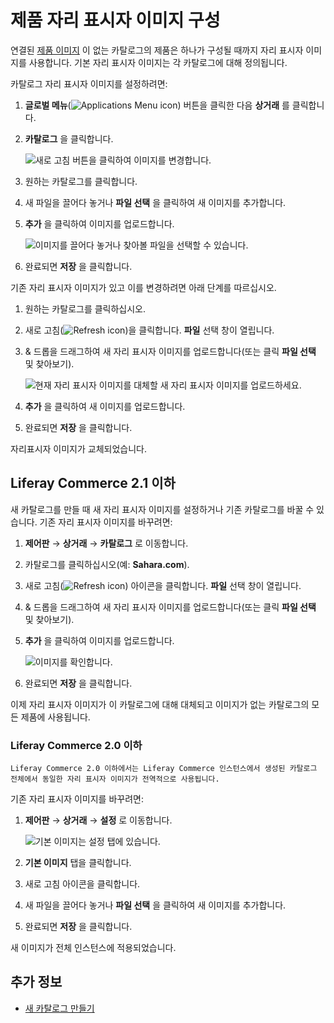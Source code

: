 # 제품 자리 표시자 이미지 구성

연결된 [제품 이미지](../creating-and-managing-products/products/product-images.md) 이 없는 카탈로그의 제품은 하나가 구성될 때까지 자리 표시자 이미지를 사용합니다. 기본 자리 표시자 이미지는 각 카탈로그에 대해 정의됩니다.

카탈로그 자리 표시자 이미지를 설정하려면:

1. **글로벌 메뉴**(![Applications Menu icon](../../images/icon-applications-menu.png)) 버튼을 클릭한 다음 **상거래** 를 클릭합니다.
1. **카탈로그** 을 클릭합니다.

    ![새로 고침 버튼을 클릭하여 이미지를 변경합니다.](./configuring-a-product-placeholder-image/images/05.png)

1. 원하는 카탈로그를 클릭합니다.
1. 새 파일을 끌어다 놓거나 **파일 선택** 을 클릭하여 새 이미지를 추가합니다.
1. **추가** 을 클릭하여 이미지를 업로드합니다.

    ![이미지를 끌어다 놓거나 찾아볼 파일을 선택할 수 있습니다.](./configuring-a-product-placeholder-image/images/06.png)

1. 완료되면 **저장** 을 클릭합니다.

기존 자리 표시자 이미지가 있고 이를 변경하려면 아래 단계를 따르십시오.

1. 원하는 카탈로그를 클릭하십시오.
1. 새로 고침(![Refresh icon](../../images/icon-refresh.png))을 클릭합니다. **파일** 선택 창이 열립니다.
1. & 드롭을 드래그하여 새 자리 표시자 이미지를 업로드합니다(또는 클릭 **파일 선택** 및 찾아보기).

    ![현재 자리 표시자 이미지를 대체할 새 자리 표시자 이미지를 업로드하세요.](./configuring-a-product-placeholder-image/images/02.png)

1. **추가** 을 클릭하여 새 이미지를 업로드합니다.
1. 완료되면 **저장** 을 클릭합니다.

자리표시자 이미지가 교체되었습니다.

## Liferay Commerce 2.1 이하

새 카탈로그를 만들 때 새 자리 표시자 이미지를 설정하거나 기존 카탈로그를 바꿀 수 있습니다. 기존 자리 표시자 이미지를 바꾸려면:

1. **제어판** &rarr; **상거래** &rarr; **카탈로그** 로 이동합니다.
1. 카탈로그를 클릭하십시오(예: **Sahara.com**).
1. 새로 고침(![Refresh icon](../../images/icon-refresh.png)) 아이콘을 클릭합니다. **파일** 선택 창이 열립니다.
1. & 드롭을 드래그하여 새 자리 표시자 이미지를 업로드합니다(또는 클릭 **파일 선택** 및 찾아보기).
1. **추가** 을 클릭하여 이미지를 업로드합니다.

     ![이미지를 확인합니다.](./configuring-a-product-placeholder-image/images/03.png)

1. 완료되면 **저장** 을 클릭합니다.

이제 자리 표시자 이미지가 이 카탈로그에 대해 대체되고 이미지가 없는 카탈로그의 모든 제품에 사용됩니다.

### Liferay Commerce 2.0 이하

```{tip}
Liferay Commerce 2.0 이하에서는 Liferay Commerce 인스턴스에서 생성된 카탈로그 전체에서 동일한 자리 표시자 이미지가 전역적으로 사용됩니다.
```

기존 자리 표시자 이미지를 바꾸려면:

1. **제어판** &rarr; **상거래** &rarr; **설정** 로 이동합니다.

    ![기본 이미지는 설정 탭에 있습니다.](./configuring-a-product-placeholder-image/images/04.png)

1. **기본 이미지** 탭을 클릭합니다.
1. 새로 고침 아이콘을 클릭합니다.
1. 새 파일을 끌어다 놓거나 **파일 선택** 을 클릭하여 새 이미지를 추가합니다.
1. 완료되면 **저장** 을 클릭합니다.

새 이미지가 전체 인스턴스에 적용되었습니다.

## 추가 정보

* [새 카탈로그 만들기](./creating-a-new-catalog.md)
